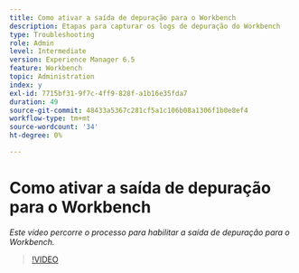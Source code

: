 ```yaml
---
title: Como ativar a saída de depuração para o Workbench
description: Etapas para capturar os logs de depuração do Workbench
type: Troubleshooting
role: Admin
level: Intermediate
version: Experience Manager 6.5
feature: Workbench
topic: Administration
index: y
exl-id: 7715bf31-9f7c-4ff9-828f-a1b16e35fda7
duration: 49
source-git-commit: 48433a5367c281cf5a1c106b08a1306f1b0e8ef4
workflow-type: tm+mt
source-wordcount: '34'
ht-degree: 0%

---
```


# Como ativar a saída de depuração para o Workbench

*Este vídeo percorre o processo para habilitar a saída de depuração para o Workbench.*

>[!VIDEO](https://video.tv.adobe.com/v/335497?quality=12&learn=on)
